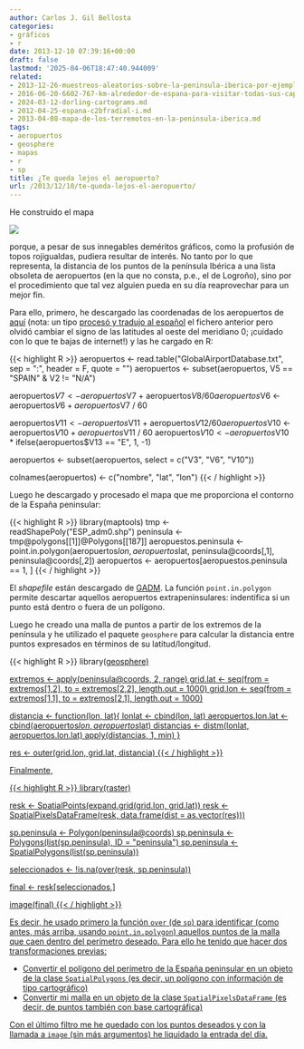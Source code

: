 ```yaml
---
author: Carlos J. Gil Bellosta
categories:
- gráficos
- r
date: 2013-12-10 07:39:16+00:00
draft: false
lastmod: '2025-04-06T18:47:40.944009'
related:
- 2013-12-26-muestreos-aleatorios-sobre-la-peninsula-iberica-por-ejemplo.md
- 2016-06-20-6602-767-km-alrededor-de-espana-para-visitar-todas-sus-capitales-de-provincia.md
- 2024-03-12-dorling-cartograms.md
- 2012-04-25-espana-c2bfradial-i.md
- 2013-04-08-mapa-de-los-terremotos-en-la-peninsula-iberica.md
tags:
- aeropuertos
- geosphere
- mapas
- r
- sp
title: ¿Te queda lejos el aeropuerto?
url: /2013/12/10/te-queda-lejos-el-aeropuerto/
---
```


He construido el mapa

[![](/wp-uploads/2013/12/distancias_aropuertos.png#center)
](/wp-uploads/2013/12/distancias_aropuertos.png#center)

porque, a pesar de sus innegables deméritos gráficos, como la profusión de topos rojigualdas, pudiera resultar de interés. No tanto por lo que representa, la distancia de los puntos de la península Ibérica a una lista obsoleta de aeropuertos (en la que no consta, p.e., el de Logroño), sino por el procedimiento que tal vez alguien pueda en su día reaprovechar para un mejor fin.

Para ello, primero, he descargado las coordenadas de los aeropuertos de [aquí](http://www.partow.net/miscellaneous/airportdatabase/#Download) (nota: un tipo [procesó y tradujo al español](http://dev4bloggers.blogspot.com.es/2010/06/base-datos-aeropuertos-mundo.html) el fichero anterior pero olvidó cambiar el signo de las latitudes al oeste del meridiano 0; ¡cuidado con lo que te bajas de internet!) y las he cargado en R:

{{< highlight R >}}
aeropuertos <- read.table("GlobalAirportDatabase.txt", sep = ":", header = F, quote = "")
aeropuertos <- subset(aeropuertos, V5 == "SPAIN" & V2 != "N/A")

aeropuertos$V7 <- aeropuertos$V7 + aeropuertos$V8 / 60
aeropuertos$V6 <- aeropuertos$V6 + aeropuertos$V7 / 60

aeropuertos$V11 <- aeropuertos$V11 + aeropuertos$V12 / 60
aeropuertos$V10 <- aeropuertos$V10 + aeropuertos$V11 / 60
aeropuertos$V10 <- aeropuertos$V10 * ifelse(aeropuertos$V13 == "E", 1, -1)

aeropuertos <- subset(aeropuertos, select = c("V3", "V6", "V10"))

colnames(aeropuertos) <- c("nombre", "lat", "lon")
{{< / highlight >}}

Luego he descargado y procesado el mapa que me proporciona el contorno de la España peninsular:

{{< highlight R >}}
library(maptools)
tmp <- readShapePoly("ESP_adm0.shp")
peninsula <- tmp@polygons[[1]]@Polygons[[187]]
aeropuestos.peninsula <- point.in.polygon(aeropuertos$lon,
  aeropuertos$lat,
  peninsula@coords[,1],
  peninsula@coords[,2])
aeropuertos <- aeropuertos[aeropuestos.peninsula == 1, ]
{{< / highlight >}}

El _shapefile_ están descargado de [GADM](http://www.gadm.org/). La función `point.in.polygon` permite descartar aquellos aeropuertos extrapeninsulares: indentifica si un punto está dentro o fuera de un polígono.

Luego he creado una malla de puntos a partir de los extremos de la península y he utilizado el paquete `geosphere` para calcular la distancia entre puntos expresados en términos de su latitud/longitud.

{{< highlight R >}}
library(<a href="http://inside-r.org/packages/cran/geosphere">geosphere)

extremos <- apply(peninsula@coords, 2, range)
grid.lat <- seq(from = extremos[1,2], to = extremos[2,2], length.out = 1000)
grid.lon <- seq(from = extremos[1,1], to = extremos[2,1], length.out = 1000)

distancia <- function(lon, lat){
  lonlat <- cbind(lon, lat)
  aeropuertos.lon.lat <- cbind(aeropuertos$lon, aeropuertos$lat)
  distancias <- distm(lonlat, aeropuertos.lon.lat)
  apply(distancias, 1, min)
}

res <- outer(grid.lon, grid.lat, distancia)
{{< / highlight >}}

Finalmente,

{{< highlight R >}}
library(raster)

resk <- SpatialPoints(expand.grid(grid.lon, grid.lat))
resk <- SpatialPixelsDataFrame(resk, data.frame(dist = as.vector(res)))

sp.peninsula <- Polygon(peninsula@coords)
sp.peninsula <- Polygons(list(sp.peninsula), ID = "peninsula")
sp.peninsula <- SpatialPolygons(list(sp.peninsula))

seleccionados <- !is.na(over(resk, sp.peninsula))

final <- resk[seleccionados,]

image(final)
{{< / highlight >}}

Es decir, he usado primero la función `over` (de `sp`) para identificar (como antes, más arriba, usando `point.in.polygon`) aquellos puntos de la malla que caen dentro del perímetro deseado. Para ello he tenido que hacer dos transformaciones previas:

* Convertir el polígono del perímetro de la España peninsular en un objeto de la clase `SpatialPolygons` (es decir, un polígono con información de tipo cartográfico)
* Convertir mi malla en un objeto de la clase `SpatialPixelsDataFrame` (es decir, de puntos también con base cartográfica)

Con el último filtro me he quedado con los puntos deseados y con la llamada a `image` (sin más argumentos) he liquidado la entrada del día.